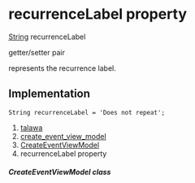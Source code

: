
<div>

# recurrenceLabel property

</div>


[String](https://api.flutter.dev/flutter/dart-core/String-class.html)
recurrenceLabel


getter/setter pair




represents the recurrence label.



## Implementation

``` language-dart
String recurrenceLabel = 'Does not repeat';
```







1.  [talawa](../../index.md)
2.  [create_event_view_model](../../view_model_after_auth_view_models_event_view_models_create_event_view_model/)
3.  [CreateEventViewModel](../../view_model_after_auth_view_models_event_view_models_create_event_view_model/CreateEventViewModel-class.md)
4.  recurrenceLabel property

##### CreateEventViewModel class








